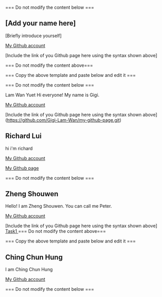 === Do not modify the content below ===

## [Add your name here]
[Briefly introduce yourself]

[My Github account](http://www.github.com/put-your-github-username-here/)

[Include the link of you Github page here using the syntax shown above]

=== Do not modify the content above===

=== Copy the above template and paste below and edit it ===

=== Do not modify the content below ===

Lam Wan Yuet
Hi everyone! My name is Gigi.

[My Github account](https://github.com/Gigi-Lam-Wan)

[Include the link of you Github page here using the syntax shown above] (https://github.com/Gigi-Lam-Wan/my-github-page.git)


## Richard Lui
hi i'm richard

[My Github account](http://www.github.com/cswclui)

[My Github page](https://cswclui.github.io/my_github_page/)



=== Do not modify the content below ===

## Zheng Shouwen
Hello! I am Zheng Shouwen. You can call me Peter.

[My Github account](http://www.github.com/freeeast/)

[Include the link of you Github page here using the syntax shown above]
[Task1 ](https://github.com/freeeast/COMP_3122_ex1.git)
=== Do not modify the content above===

=== Copy the above template and paste below and edit it ===




## Ching Chun Hung
I am Ching Chun Hung

[My Github account](https://github.com/SouirTommer)

=== Do not modify the content below ===




